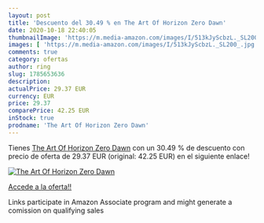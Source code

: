 ```yaml
---
layout: post
title: 'Descuento del 30.49 % en The Art Of Horizon Zero Dawn'
date: 2020-10-18 22:40:05
thumbnailImage: 'https://m.media-amazon.com/images/I/513kJyScbzL._SL200_.jpg'
images: [ 'https://m.media-amazon.com/images/I/513kJyScbzL._SL200_.jpg' ]
comments: true
category: ofertas
author: ring
slug: 1785653636
description:
actualPrice: 29.37 EUR
currency: EUR
price: 29.37
comparePrice: 42.25 EUR
inStock: true
prodname: 'The Art Of Horizon Zero Dawn'
---
```


Tienes [The Art Of Horizon Zero Dawn](https://www.amazon.es/dp/1785653636/?tag=tolees-21) con un 30.49 % de descuento con precio de oferta de 29.37 EUR (original: 42.25 EUR) en el siguiente enlace!

[![The Art Of Horizon Zero Dawn](https://m.media-amazon.com/images/I/513kJyScbzL._SL200_.jpg)](https://www.amazon.es/dp/1785653636/?tag=tolees-21)

[Accede a la oferta!!](https://www.amazon.es/dp/1785653636/?tag=tolees-21)

Links participate in Amazon Associate program and might generate a comission on qualifying sales


